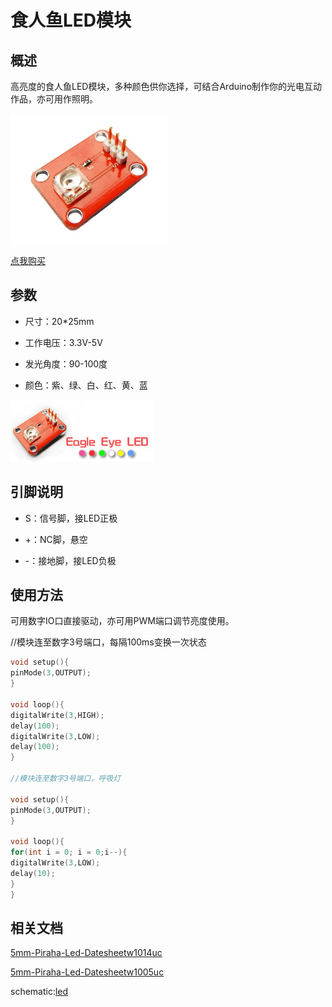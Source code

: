 # 食人鱼LED模块
## 概述

高亮度的食人鱼LED模块，多种颜色供你选择，可结合Arduino制作你的光电互动作品，亦可用作照明。

<img src="../img/OJZT08/01.jpg" width=50% />

[点我购买](https://item.taobao.com/item.htm?id=552575304805)


## 参数

+ 尺寸：20*25mm

+ 工作电压：3.3V-5V

+ 发光角度：90-100度

+ 颜色：紫、绿、白、红、黄、蓝

<img src="../img/OJZT08/02.jpg" />

## 引脚说明

+ S：信号脚，接LED正极

+ +：NC脚，悬空

+ -：接地脚，接LED负极

## 使用方法

可用数字IO口直接驱动，亦可用PWM端口调节亮度使用。

//模块连至数字3号端口，每隔100ms变换一次状态
```C++
void setup(){
pinMode(3,OUTPUT);
}

void loop(){
digitalWrite(3,HIGH);
delay(100);
digitalWrite(3,LOW);
delay(100);
}

//模块连至数字3号端口，呼吸灯

void setup(){
pinMode(3,OUTPUT);
}

void loop(){
for(int i = 0; i = 0;i--){
digitalWrite(3,LOW);
delay(10);
}
}
```
## 相关文档

[5mm-Piraha-Led-Datesheetw1014uc](http://www.openjumper.cn/wp-content/uploads/2012/08/5mm-Piraha-Led-Datesheetw1014uc.pdf)

[5mm-Piraha-Led-Datesheetw1005uc](http://www.openjumper.cn/wp-content/uploads/2012/08/5mm-Piraha-Led-Datesheetw1005uc.pdf)

schematic:[led](http://www.openjumper.cn/wp-content/uploads/2012/08/led.pdf)